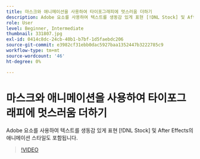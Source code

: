 ```yaml
---
title: 마스크와 애니메이션을 사용하여 타이포그래피에 멋스러움 더하기
description: Adobe 요소를 사용하여 텍스트를 생동감 있게 표현 [!DNL Stock] 및 After Effects 애니메이션 스타일
role: User
level: Beginner, Intermediate
thumbnail: 331807.jpg
exl-id: 0414c8dc-24cb-40b1-b7bf-1d5faebdc206
source-git-commit: e3982cf31ebb0dac5927baa1352447b3222785c9
workflow-type: tm+mt
source-wordcount: '46'
ht-degree: 0%

---
```


# 마스크와 애니메이션을 사용하여 타이포그래피에 멋스러움 더하기

Adobe 요소를 사용하여 텍스트를 생동감 있게 표현 [!DNL Stock] 및 After Effects의 애니메이션 스타일도 포함됩니다.

>[!VIDEO](https://video.tv.adobe.com/v/331807?hidetitle=true)

